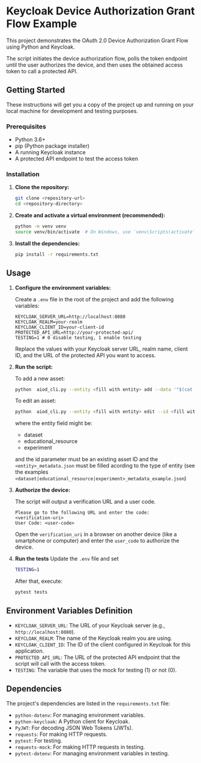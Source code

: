 
# Keycloak Device Authorization Grant Flow Example

This project demonstrates the OAuth 2.0 Device Authorization Grant Flow using Python and Keycloak. 

The script initiates the device authorization flow, polls the token endpoint until the user authorizes the device, and then uses the obtained access token to call a protected API.

## Getting Started

These instructions will get you a copy of the project up and running on your local machine for development and testing purposes.

### Prerequisites

- Python 3.6+
- pip (Python package installer)
- A running Keycloak instance
- A protected API endpoint to test the access token


### Installation

1.  **Clone the repository:**
    ```bash
    git clone <repository-url>
    cd <repository-directory>
    ```

2.  **Create and activate a virtual environment (recommended):**
    ```bash
    python -m venv venv
    source venv/bin/activate  # On Windows, use `venv\Scripts\activate`
    ```

3.  **Install the dependencies:**
    ```bash
    pip install -r requirements.txt
    ```

## Usage

1.  **Configure the environment variables:**

    Create a `.env` file in the root of the project and add the following variables:

    ```
    KEYCLOAK_SERVER_URL=http://localhost:8080
    KEYCLOAK_REALM=your-realm
    KEYCLOAK_CLIENT_ID=your-client-id
    PROTECTED_API_URL=http://your-protected-api/
    TESTING=1 # 0 disable testing, 1 enable testing
    ```

    Replace the values with your Keycloak server URL, realm name, client ID, and the URL of the protected API you want to access.
    
2.  **Run the script:**
   
    To add a new asset:

    ```bash
    python  aiod_cli.py --entity <fill with entity> add --data '"$(cat <entity>_metadata.json)"'
    ```

    To edit an asset:

    ```bash
    python  aiod_cli.py --entity <fill with entity> edit --id <fill with the id> --data '"$(cat <entity>_metadata.json)"'
    ```

    where the entity field might be:  
    - dataset
    - educational_resource
    - experiment

    and the id parameter must be an existing asset ID and the `<entity>_metadata.json` must be filled acording to the type of entity (see the examples `<dataset|educational_resource|experiment>_metadata_example.json`)

3.  **Authorize the device:**

    The script will output a verification URL and a user code.

    ```
    Please go to the following URL and enter the code:
    <verification-uri>
    User Code: <user-code>
    ```

    Open the `verification_uri` in a browser on another device (like a smartphone or computer) and enter the `user_code` to authorize the device.

4. **Run the tests**
    Update the `.env` file and set 
    ```bash
    TESTING=1
    ```
    After that, execute:

    ```bash
    pytest tests
    ```


## Environment Variables Definition

-   `KEYCLOAK_SERVER_URL`: The URL of your Keycloak server (e.g., `http://localhost:8080`).
-   `KEYCLOAK_REALM`: The name of the Keycloak realm you are using.
-   `KEYCLOAK_CLIENT_ID`: The ID of the client configured in Keycloak for this application.
-   `PROTECTED_API_URL`: The URL of the protected API endpoint that the script will call with the access token.
-   `TESTING`: The variable that uses the mock for testing (1) or not (0).

## Dependencies

The project's dependencies are listed in the `requirements.txt` file:

-   `python-dotenv`: For managing environment variables.
-   `python-keycloak`: A Python client for Keycloak.
-   `PyJWT`: For decoding JSON Web Tokens (JWTs).
-   `requests`: For making HTTP requests.
-   `pytest`: For testing.
-   `requests-mock`: For making HTTP requests in testing.
-   `pytest-dotenv`: For managing environment variables in testing.


